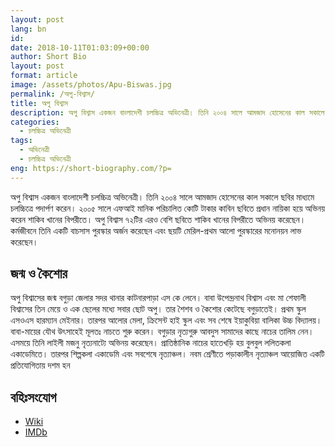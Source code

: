 ```yaml
---
layout: post
lang: bn
id: 
date: 2018-10-11T01:03:09+00:00
author: Short Bio
layout: post
format: article
image: /assets/photos/Apu-Biswas.jpg
permalink: /অপু-বিশ্বাস/
title: অপু বিশ্বাস
description: অপু বিশ্বাস একজন বাংলাদেশী চলচ্চিত্র অভিনেত্রী। তিনি ২০০৪ সালে আমজাদ হোসেনের কাল সকালে ছবির মাধ্যমে চলচ্চিত্রে পদার্পণ করেন।
categories:
  - চলচ্চিত্র অভিনেত্রী
tags:
  - অভিনেত্রী
  - চলচ্চিত্র অভিনেত্রী
eng: https://short-biography.com/?p=
---
```


অপু বিশ্বাস একজন বাংলাদেশী চলচ্চিত্র অভিনেত্রী। তিনি ২০০৪ সালে আমজাদ হোসেনের কাল সকালে ছবির মাধ্যমে চলচ্চিত্রে পদার্পণ করেন। ২০০৫ সালে এফআই মানিক পরিচালিত কোটি টাকার কাবিন ছবিতে প্রধান নায়িকা হয়ে অভিনয় করেন শাকিব খানের বিপরীতে। অপু বিশ্বাস ৭২টির এরও বেশি ছবিতে শাকিব খানের বিপরীতে অভিনয় করেছেন। কর্মজীবনে তিনি একটি বাচসাস পুরস্কার অর্জন করেছেন এবং ছয়টি মেরিল-প্রথম আলো পুরস্কারের মনোনয়ন লাভ করেছেন।

## জন্ম ও কৈশোর
অপু বিশ্বাসের জন্ম বগুড়া জেলার সদর থানার কাটনারপাড়া এস কে লেনে। বাবা উপেন্দ্রনাথ বিশ্বাস এবং মা শেফালী বিশ্বাসের তিন মেয়ে ও এক ছেলের মধ্যে সবার ছোট অপু। তার শৈশব ও কৈশোর কেটেছে বগুড়াতেই। প্রথম স্কুল এসওএস হারম্যান মেইনার। তারপর আলোর মেলা, ক্রিসেন্ট হাই স্কুল এবং সব শেষে ইয়াকুবিয়া বালিকা উচ্চ বিদ্যালয়। বাবা-মায়ের যৌথ উৎসাহেই মূলতঃ নাচতে শুরু করেন। বগুড়ার নৃত্যগুরু আবদুস সামাদের কাছে নাচের তালিম নেন। এসময়ে তিনি লাইলী মজনু নৃত্যনাট্যে অভিনয় করেছেন। প্রাতিষ্ঠানিক নাচের হাতেখড়ি হয় বুলবুল ললিতকলা একাডেমিতে। তারপর শিল্পকলা একাডেমি এবং সবশেষে নৃত্যাঞ্চল। নবম শ্রেণীতে পড়াকালীন নৃত্যাঞ্চল আয়োজিত একটি প্রতিযোগিতায় দশম হন


## বহিঃসংযোগ
* [Wiki][wiki-link] 
* [IMDb][imdb-link]

[wiki-link]: https://en.wikipedia.org/wiki/Apu_Biswas
[imdb-link]: https://www.imdb.com/name/nm4457593/
